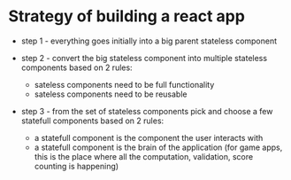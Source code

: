 
# Strategy of building a react app

* step 1 - everything goes initially into a big parent stateless component

* step 2 - convert the big stateless component into multiple stateless components based on 2 rules:
    * sateless components need to be full functionality
    * sateless components need to be reusable

* step 3 - from the set of stateless components pick and choose a few statefull components based on 2 rules:
    * a statefull component is the component the user interacts with
    * a statefull component is the brain of the application (for game apps, this is the place where all the computation, validation, score counting is happening)
